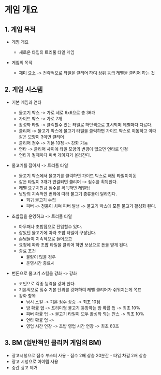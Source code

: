 # 게임 개요
## 1.	게임 목적
- 게임 개요
    -	새로운 타입의 트리풀 타일 게임

-	게임의 목적
    - 재미 요소 -> 전략적으로 타일을 클리어 하여 상위 등급 레벨을 클리어 하는 것 

## 2.	게임 시스템
- 기본 게임과 연타
    - 물고기 박스 -> 가로 세로 6x6으로 총 36개
    - 가이드 박스 -> 가로 7개
    - 활성화 타일 -> 클릭할수 있는 타일로 하얀색으로 표시되며 레벨마다 다르다.
    - 클리어 -> 물고기 박스에 물고기 타일을 클릭하면 가이드 박스로 이동하고 이때 같은 모양이 3이면 클리어
    - 클리어 점수 -> 기본 10점 -> 강화 가능
    - 연타 -> 클리어 사이에 타일 모양의 변경이 없으면 연타로 인정
    - 연타가 될때마다 피버 게이지가 올라간다. 

- 물고기를 잡아서 -> 트리플 타일    
    - 물고기 박스에서 물고기를 클릭하면 가이드 박스로 해당 타일이이동
    - 같은 타일이 3개가 연결되면 클리어 -> 점수를 획득한다.
    - 레벨 요구치만큼 점수를 획득하면 레벨업
    - 낯밤의 지속적인 변화에 따라 물고기 종류들이 달라진다.
        - 희귀 물고기 수집
        - 피버 -> 천둥이 치며 피버 발생 -> 물고기 박스에 모든 물고기 활성화 된다. 
- 초밥집을 운영하고 -> 트리플 타일
    - 아무때나 초밥집으로 진입할수 있다.
    - 잡았던 물고기에 따라 초밥 타일이 구성된다.
    - 손님들이 지속적으로 들어오고
    - 요청에 따라 초밥 타일을 클리어 하면 보상으로 돈을 받게 된다.
    - 종료 조건
        - 불량이 많을 경우
        - 운영시간 종료시 
- 번돈으로 물고기 스킬을 강화 -> 강화   
    - 코인으로 각종 능력을 강화 한다.
    - 기본적으로 점수 기본 단위를 강화하여 레벨 클리어가 쉬워지는게 목표
    - 강화 항목
        - 낚시 스킬 -> 기본 점수 상승 -> 최초 10점
        - 밤 확률 업 -> 프리미엄 물고기 등장하는 밤 확률 업 -> 최초 10%
        - 피버 확률 업 -> 물고기 타일이 모두 활성화 되는 챤스 -> 최초 10%
        - 연타 확률 업 -> 
        - 영업 시간 연장 -> 초밥 영업 시간 연장 -> 최초 60초

  
## 3.	BM (일반적인 클리커 게임의 BM)
  -	광고시청으로 점수 부스터 사용
          -	점수 2배 상승 20분간 
          -	타입 차감 2배 상승
  - 광고 시청으로 아이템 사용
  - 중간 광고 제거 
